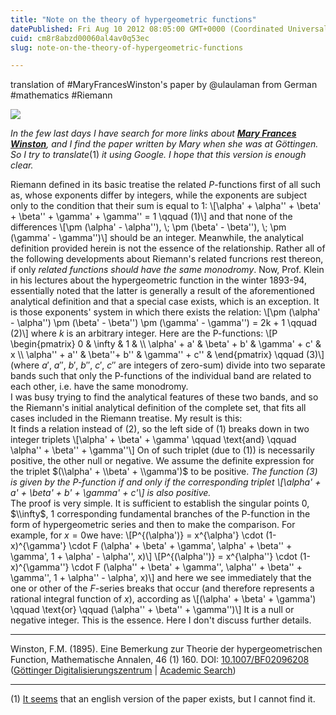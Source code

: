 ```yaml
---
title: "Note on the theory of hypergeometric functions"
datePublished: Fri Aug 10 2012 08:05:00 GMT+0000 (Coordinated Universal Time)
cuid: cm8r8abzd00060al4av0q53ec
slug: note-on-the-theory-of-hypergeometric-functions

---
```



translation of #MaryFrancesWinston's paper by @ulaulaman from German #mathematics #Riemann

![](https://cdn.hashnode.com/res/hashnode/image/upload/v1743072373392/2d807e3b-70f7-4e81-8667-f294bc91cce7.jpeg)

_In the few last days I have search for more links about [**Mary Frances Winston**](http://docmadhattan.fieldofscience.com/2012/08/mary-frances-winston.html "Mary Frances Winston"), and I find the paper written by Mary when she was at Göttingen. So I try to translate_(1) _it using Google. I hope that this version is enough clear._  
  
Riemann defined in its basic treatise the related $P$-functions first of all such as, whose exponents differ by integers, while the exponents are subject only to the condition that their sum is equal to 1: \\\[\\alpha' + \\alpha'' + \\beta' + \\beta'' + \\gamma' + \\gamma'' = 1 \\qquad (1)\\\] and that none of the differences \\\[\\pm (\\alpha' - \\alpha''), \\; \\pm (\\beta' - \\beta''), \\; \\pm (\\gamma' - \\gamma'')\\\] should be an integer. Meanwhile, the analytical definition provided herein is not the essence of the relationship. Rather all of the following developments about Riemann's related funcrions rest thereon, if only _related functions should have the same monodromy_. Now, Prof. Klein in his lectures about the hypergeometric function in the winter 1893-94, essentially noted that the latter is generally a result of the aforementioned analytical definition and that a special case exists, which is an exception. It is those exponents' system in which there exists the relation: \\\[\\pm (\\alpha' - \\alpha'') \\pm (\\beta' - \\beta'') \\pm (\\gamma' - \\gamma'') = 2k + 1 \\qquad (2)\\\] where $k$ is an arbitrary integer. Here are the P-functions: \\\[P \\begin{pmatrix} 0 & \\infty & 1 & \\\\ \\alpha' + a' & \\beta' + b' & \\gamma' + c' & x \\\\ \\alpha'' + a'' & \\beta''+ b'' & \\gamma'' + c'' & \\end{pmatrix} \\qquad (3)\\\] (where $a'$, $a''$, $b'$, $b''$, $c'$, $c''$ are integers of zero-sum) divide into two separate bands such that only the P-functions of the individual band are related to each other, i.e. have the same monodromy.  
I was busy trying to find the analytical features of these two bands, and so the Riemann's initial analytical definition of the complete set, that fits all cases included in the Riemann treatise. My result is this:  
It finds a relation instead of (2), so the left side of (1) breaks down in two integer triplets \\\[\\alpha' + \\beta' + \\gamma' \\qquad \\text{and} \\qquad \\alpha'' + \\beta'' + \\gamma''\\\] On of such triplet (due to (1)) is necessarily positive, the other null or negative. We assume the definite expression for the triplet $(\\alpha' + \\beta' + \\gamma')$ to be positive. _The function (3) is given by the $P$-function if and only if the corresponding triplet \\\[\\alpha' + a' + \\beta' + b' + \\gamma' + c'\\\] is also positive._  
The proof is very simple. It is sufficient to establish the singular points $0$, $\\infty$, $1$ corresponding fundamental branches of the P-function in the form of hypergeometric series and then to make the comparison. For example, for $x = 0$we have: \\\[P^{(\\alpha')} = x^{\\alpha'} \\cdot (1-x)^{\\gamma'} \\cdot F (\\alpha' + \\beta' + \\gamma', \\alpha' + \\beta'' + \\gamma', 1 + \\alpha' - \\alpha'', x)\\\] \\\[P^{(\\alpha'')} = x^{\\alpha''} \\cdot (1-x)^{\\gamma''} \\cdot F (\\alpha'' + \\beta' + \\gamma'', \\alpha'' + \\beta'' + \\gamma'', 1 + \\alpha'' - \\alpha', x)\\\] and here we see immediately that the one or other of the $F$-series breaks that occur (and therefore represents a rational integral function of $x$), according as \\\[(\\alpha' + \\beta' + \\gamma') \\qquad \\text{or} \\qquad (\\alpha'' + \\beta'' + \\gamma'')\\\] It is a null or negative integer. This is the essence. Here I don't discuss further details.

* * *

Winston, F.M. (1895). Eine Bemerkung zur Theorie der hypergeometrischen Function, Mathematische Annalen, 46 (1) 160. DOI: [10.1007/BF02096208](http://dx.doi.org/10.1007%2FBF02096208) ([Göttinger Digitalisierungszentrum](http://gdz.sub.uni-goettingen.de/dms/load/img/?PPN=PPN235181684_0046&DMDID=DMDLOG_0015&IDDOC=36189) | [Academic Search](http://65.54.113.26/Publication/16119117/eine-bemerkung-zur-theorie-der-hypergeometrischen-function))

* * *

(1) [It seems](http://projecteuclid.org/euclid.bams/1183414887) that an english version of the paper exists, but I cannot find it.